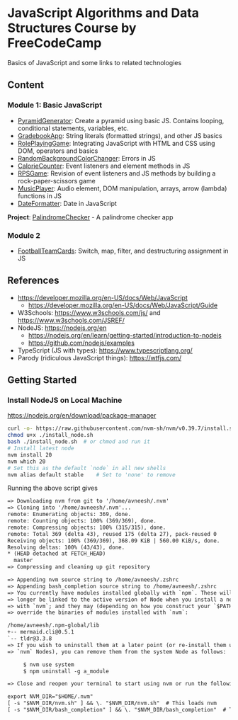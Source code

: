 # JavaScript Algorithms and Data Structures Course by FreeCodeCamp

Basics of JavaScript and some links to related technologies

## Content

### Module 1: Basic JavaScript

- [PyramidGenerator](./PyramidGenerator/): Create a pyramid using basic JS. Contains looping, conditional statements, variables, etc.
- [GradebookApp](./GradebookApp/): String literals (formatted strings), and other JS basics
- [RolePlayingGame](./RolePlayingGame/): Integrating JavaScript with HTML and CSS using DOM, operators and basics
- [RandomBackgroundColorChanger](./RandomBackgroundColorChanger/): Errors in JS
- [CalorieCounter](./CalorieCounter/): Event listeners and element methods in JS
- [RPSGame](./RPSGame/): Revision of event listeners and JS methods by building a rock-paper-scissors game
- [MusicPlayer](./MusicPlayer/): Audio element, DOM manipulation, arrays, arrow (lambda) functions in JS
- [DateFormatter](./DateFormatter/): Date in JavaScript

**Project**: [PalindromeChecker](./Projects/PalindromeChecker/) - A palindrome checker app

### Module 2

- [FootballTeamCards](./FootballTeamCards/): Switch, map, filter, and destructuring assignment in JS

## References

- https://developer.mozilla.org/en-US/docs/Web/JavaScript
    - https://developer.mozilla.org/en-US/docs/Web/JavaScript/Guide
- W3Schools: https://www.w3schools.com/js/ and https://www.w3schools.com/JSREF/
- NodeJS: https://nodejs.org/en
    - https://nodejs.org/en/learn/getting-started/introduction-to-nodejs
    - https://github.com/nodejs/examples
- TypeScript (JS with types): https://www.typescriptlang.org/
- Parody (ridiculous JavaScript things): https://wtfjs.com/

## Getting Started

### Install NodeJS on Local Machine

https://nodejs.org/en/download/package-manager

```bash
curl -o- https://raw.githubusercontent.com/nvm-sh/nvm/v0.39.7/install.sh > install_node.sh
chmod u+x ./install_node.sh
bash ./install_node.sh  # or chmod and run it
# Install latest node
nvm install 20
nvm which 20
# Set this as the default `node` in all new shells
nvm alias default stable    # Set to 'none' to remove
```

Running the above script gives

```txt
=> Downloading nvm from git to '/home/avneesh/.nvm'
=> Cloning into '/home/avneesh/.nvm'...
remote: Enumerating objects: 369, done.
remote: Counting objects: 100% (369/369), done.
remote: Compressing objects: 100% (315/315), done.
remote: Total 369 (delta 43), reused 175 (delta 27), pack-reused 0
Receiving objects: 100% (369/369), 368.09 KiB | 560.00 KiB/s, done.
Resolving deltas: 100% (43/43), done.
* (HEAD detached at FETCH_HEAD)
  master
=> Compressing and cleaning up git repository

=> Appending nvm source string to /home/avneesh/.zshrc
=> Appending bash_completion source string to /home/avneesh/.zshrc
=> You currently have modules installed globally with `npm`. These will no
=> longer be linked to the active version of Node when you install a new node
=> with `nvm`; and they may (depending on how you construct your `$PATH`)
=> override the binaries of modules installed with `nvm`:

/home/avneesh/.npm-global/lib
+-- mermaid.cli@0.5.1
`-- tldr@3.3.8
=> If you wish to uninstall them at a later point (or re-install them under your
=> `nvm` Nodes), you can remove them from the system Node as follows:

     $ nvm use system
     $ npm uninstall -g a_module

=> Close and reopen your terminal to start using nvm or run the following to use it now:

export NVM_DIR="$HOME/.nvm"
[ -s "$NVM_DIR/nvm.sh" ] && \. "$NVM_DIR/nvm.sh"  # This loads nvm
[ -s "$NVM_DIR/bash_completion" ] && \. "$NVM_DIR/bash_completion"  # This loads nvm bash_completion
```
